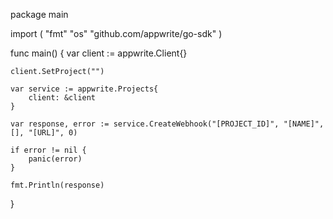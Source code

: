 package main

import (
    "fmt"
    "os"
    "github.com/appwrite/go-sdk"
)

func main() {
    var client := appwrite.Client{}

    client.SetProject("")

    var service := appwrite.Projects{
        client: &client
    }

    var response, error := service.CreateWebhook("[PROJECT_ID]", "[NAME]", [], "[URL]", 0)

    if error != nil {
        panic(error)
    }

    fmt.Println(response)
}